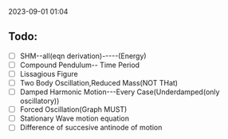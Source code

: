 2023-09-01 01:04
## Todo:
- [ ] SHM--all(eqn derivation)-----(Energy)
- [ ] Compound Pendulum-- Time Period
- [ ] Lissagious Figure
- [ ] Two Body Oscillation,Reduced Mass(NOT THat)
- [ ] Damped Harmonic Motion---Every Case(Underdamped(only oscillatory))
- [ ] Forced Oscillation(Graph MUST)
- [ ] Stationary Wave motion equation
- [ ] Difference of succesive antinode of motion